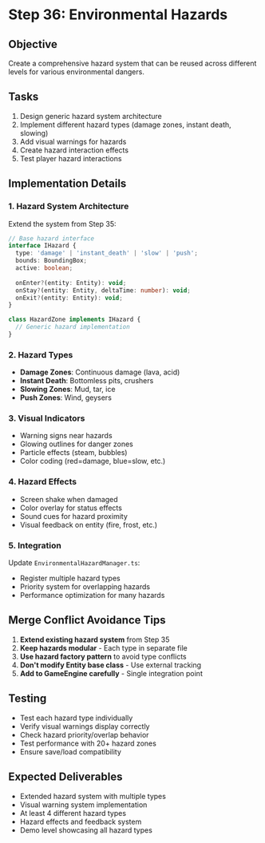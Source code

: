 # Step 36: Environmental Hazards

## Objective
Create a comprehensive hazard system that can be reused across different levels for various environmental dangers.

## Tasks
1. Design generic hazard system architecture
2. Implement different hazard types (damage zones, instant death, slowing)
3. Add visual warnings for hazards
4. Create hazard interaction effects
5. Test player hazard interactions

## Implementation Details

### 1. Hazard System Architecture
Extend the system from Step 35:

```typescript
// Base hazard interface
interface IHazard {
  type: 'damage' | 'instant_death' | 'slow' | 'push';
  bounds: BoundingBox;
  active: boolean;
  
  onEnter?(entity: Entity): void;
  onStay?(entity: Entity, deltaTime: number): void;
  onExit?(entity: Entity): void;
}

class HazardZone implements IHazard {
  // Generic hazard implementation
}
```

### 2. Hazard Types
- **Damage Zones**: Continuous damage (lava, acid)
- **Instant Death**: Bottomless pits, crushers
- **Slowing Zones**: Mud, tar, ice
- **Push Zones**: Wind, geysers

### 3. Visual Indicators
- Warning signs near hazards
- Glowing outlines for danger zones
- Particle effects (steam, bubbles)
- Color coding (red=damage, blue=slow, etc.)

### 4. Hazard Effects
- Screen shake when damaged
- Color overlay for status effects
- Sound cues for hazard proximity
- Visual feedback on entity (fire, frost, etc.)

### 5. Integration
Update `EnvironmentalHazardManager.ts`:
- Register multiple hazard types
- Priority system for overlapping hazards
- Performance optimization for many hazards

## Merge Conflict Avoidance Tips
1. **Extend existing hazard system** from Step 35
2. **Keep hazards modular** - Each type in separate file
3. **Use hazard factory pattern** to avoid type conflicts
4. **Don't modify Entity base class** - Use external tracking
5. **Add to GameEngine carefully** - Single integration point

## Testing
- Test each hazard type individually
- Verify visual warnings display correctly
- Check hazard priority/overlap behavior
- Test performance with 20+ hazard zones
- Ensure save/load compatibility

## Expected Deliverables
- Extended hazard system with multiple types
- Visual warning system implementation
- At least 4 different hazard types
- Hazard effects and feedback system
- Demo level showcasing all hazard types